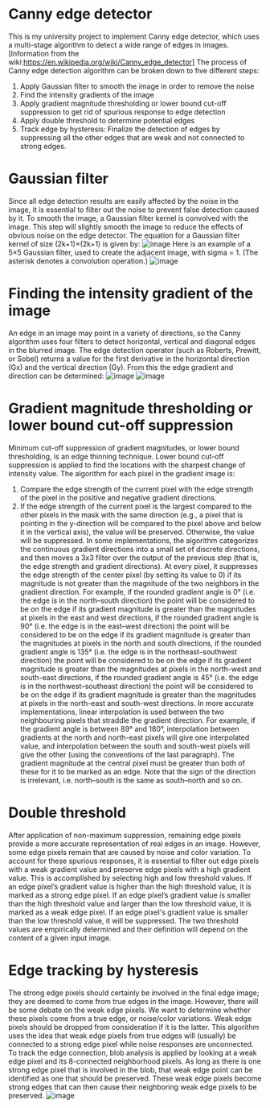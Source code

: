 # Canny edge detector
This is my university project to implement Canny edge detector, which uses a multi-stage algorithm to detect a wide range of edges in images.
[Information from the wiki:https://en.wikipedia.org/wiki/Canny_edge_detector]
The process of Canny edge detection algorithm can be broken down to five different steps:
  1. Apply Gaussian filter to smooth the image in order to remove the noise
  2. Find the intensity gradients of the image
  3. Apply gradient magnitude thresholding or lower bound cut-off suppression to get rid of spurious response to edge detection
  4. Apply double threshold to determine potential edges
  5. Track edge by hysteresis: Finalize the detection of edges by suppressing all the other edges that are weak and not connected to strong edges.
# Gaussian filter
Since all edge detection results are easily affected by the noise in the image, it is essential to filter out the noise to prevent false detection caused by it. To smooth the image, a Gaussian filter kernel is convolved with the image. This step will slightly smooth the image to reduce the effects of obvious noise on the edge detector. The equation for a Gaussian filter kernel of size (2k+1)×(2k+1) is given by:
![image](https://github.com/LineGM/canny_edge_detector/assets/28562738/24a21915-7e47-4418-adaf-3c296da00278)
Here is an example of a 5×5 Gaussian filter, used to create the adjacent image, with sigma  = 1. (The asterisk denotes a convolution operation.)
![image](https://github.com/LineGM/canny_edge_detector/assets/28562738/63d47556-5124-41dc-bb69-57e8f12b7457)
# Finding the intensity gradient of the image
An edge in an image may point in a variety of directions, so the Canny algorithm uses four filters to detect horizontal, vertical and diagonal edges in the blurred image. The edge detection operator (such as Roberts, Prewitt, or Sobel) returns a value for the first derivative in the horizontal direction (Gx) and the vertical direction (Gy). From this the edge gradient and direction can be determined:
![image](https://github.com/LineGM/canny_edge_detector/assets/28562738/9cb980df-36c5-4ec8-bfab-90f6ca0c843f)
![image](https://github.com/LineGM/canny_edge_detector/assets/28562738/0419bd74-0499-401b-b021-5c28e8caed74)
# Gradient magnitude thresholding or lower bound cut-off suppression
Minimum cut-off suppression of gradient magnitudes, or lower bound thresholding, is an edge thinning technique. Lower bound cut-off suppression is applied to find the locations with the sharpest change of intensity value. The algorithm for each pixel in the gradient image is:
  1. Compare the edge strength of the current pixel with the edge strength of the pixel in the positive and negative gradient directions.
  2. If the edge strength of the current pixel is the largest compared to the other pixels in the mask with the same direction (e.g., a pixel that is pointing in the y-direction will be compared to the pixel above and          below it in the vertical axis), the value will be preserved. Otherwise, the value will be suppressed.
In some implementations, the algorithm categorizes the continuous gradient directions into a small set of discrete directions, and then moves a 3x3 filter over the output of the previous step (that is, the edge strength and gradient directions). At every pixel, it suppresses the edge strength of the center pixel (by setting its value to 0) if its magnitude is not greater than the magnitude of the two neighbors in the gradient direction. For example,
  if the rounded gradient angle is 0° (i.e. the edge is in the north–south direction) the point will be considered to be on the edge if its gradient magnitude is greater than the magnitudes at pixels in the east and west    directions,
  if the rounded gradient angle is 90° (i.e. the edge is in the east–west direction) the point will be considered to be on the edge if its gradient magnitude is greater than the magnitudes at pixels in the north and south   directions,
  if the rounded gradient angle is 135° (i.e. the edge is in the northeast–southwest direction) the point will be considered to be on the edge if its gradient magnitude is greater than the magnitudes at pixels in the        north-west and south-east directions,
  if the rounded gradient angle is 45° (i.e. the edge is in the northwest–southeast direction) the point will be considered to be on the edge if its gradient magnitude is greater than the magnitudes at pixels in the         north-east and south-west directions.
In more accurate implementations, linear interpolation is used between the two neighbouring pixels that straddle the gradient direction. For example, if the gradient angle is between 89° and 180°, interpolation between gradients at the north and north-east pixels will give one interpolated value, and interpolation between the south and south-west pixels will give the other (using the conventions of the last paragraph). The gradient magnitude at the central pixel must be greater than both of these for it to be marked as an edge.
Note that the sign of the direction is irrelevant, i.e. north–south is the same as south–north and so on.
# Double threshold
After application of non-maximum suppression, remaining edge pixels provide a more accurate representation of real edges in an image. However, some edge pixels remain that are caused by noise and color variation. To account for these spurious responses, it is essential to filter out edge pixels with a weak gradient value and preserve edge pixels with a high gradient value. This is accomplished by selecting high and low threshold values. If an edge pixel’s gradient value is higher than the high threshold value, it is marked as a strong edge pixel. If an edge pixel’s gradient value is smaller than the high threshold value and larger than the low threshold value, it is marked as a weak edge pixel. If an edge pixel's gradient value is smaller than the low threshold value, it will be suppressed. The two threshold values are empirically determined and their definition will depend on the content of a given input image.
# Edge tracking by hysteresis
The strong edge pixels should certainly be involved in the final edge image; they are deemed to come from true edges in the image. However, there will be some debate on the weak edge pixels. We want to determine whether these pixels come from a true edge, or noise/color variations. Weak edge pixels should be dropped from consideration if it is the latter. This algorithm uses the idea that weak edge pixels from true edges will (usually) be connected to a strong edge pixel while noise responses are unconnected. To track the edge connection, blob analysis is applied by looking at a weak edge pixel and its 8-connected neighborhood pixels. As long as there is one strong edge pixel that is involved in the blob, that weak edge point can be identified as one that should be preserved. These weak edge pixels become strong edges that can then cause their neighboring weak edge pixels to be preserved.
![image](https://github.com/LineGM/canny_edge_detector/assets/28562738/2384597c-fbb4-4258-bef8-450070a6c246)
